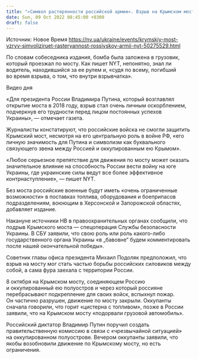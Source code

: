 ```yaml
---
title: "«Символ растерянности российской армии». Взрыв на Крымском мосту организовали украинские спецслужбы — NYT"
date: Sun, 09 Oct 2022 08:45:00 +0300
draft: false
---
```

Источник: Новое Время https://nv.ua/ukraine/events/krymskiy-most-vzryv-simvoliziruet-rasteryannost-rossiyskoy-armii-nyt-50275529.html


По словам собеседника издания, бомба была заложена в грузовик, который проезжал по мосту. Как пишет NYT, непонятно, знал ли водитель, находившийся за ее рулем и, «судя по всему, погибший во время взрыва, о том, что внутри взрывчатка».

 Видео дня   

«Для президента России Владимира Путина, который возглавлял открытие моста в 2018 году, взрыв стал очень личным оскорблением, подчеркнув его трудности перед лицом постоянных успехов Украины», — отмечает газета.

Журналисты констатируют, что российские войска не смогли защитить Крымский мост, несмотря на его центральную роль в войне РФ, «его личную значимость для Путина и символизм как буквального связующего звена между Россией и оккупированным ею Крымом».

«Любое серьезное препятствие для движения по мосту может оказать значительное влияние на способность России вести войну на юге Украины, где украинские силы ведут все более эффективное контрнаступление», — пишет NYT.

Без моста российские военные будут иметь «очень ограниченные возможности» в поставках топлива, оборудования и боеприпасов подразделениям, воюющим в Херсонской и Запорожской областях, добавляет издание.

Накануне источники НВ в правоохранительных органах сообщили, что подрыв Крымского моста — спецоперация Службы безопасности Украины. В СБУ заявили, что свою роль или роль какого-либо государственного органа Украины «в „бавовне“ будем комментировать после нашей окончательной победы».

Советник главы офиса президента Михаил Подоляк предположил, что взрыв на мосту мог стать частью борьбы российских силовиков между собой, а сама фура заехала с территории России.

8 октября на Крымском мосту, соединяющем Россию и оккупированный ею полуостров и через который россияне перебрасывают подкрепление для своих войск, вспыхнул пожар. Он частично разрушен, движение по мосту закрыли. Оккупанты сначала говорили, что горит «цистерна с топливом», позже в России заявили, что на Крымском мосту «подорвали грузовой автомобиль».

Российский диктатор Владимир Путин поручил создать правительственную комиссию в связи с «чрезвычайной ситуацией» на оккупированном полуострове. Вечером оккупанты заявили, что якобы возобновили движение по Крымскому мосту, но есть ограничения.
